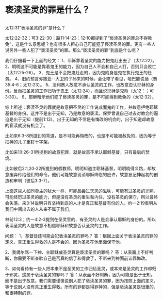 # 亵渎圣灵的罪是什么？

## 

太12:31“亵渎圣灵的罪”是什么？

太12:22-32；可3:22-30；路11:14-23；12:10都提到了“亵渎圣灵的罪总不得赦免”，这是什么意思呢？也有很多人担心自己可能犯了亵渎圣灵的罪。更有一些人说另外一些人犯了“亵渎圣灵”的罪。那么“亵渎圣灵的罪”到底是什么呢？

 我们仔细看一下上面的经文：
1、耶稣靠着圣灵的能力把鬼赶出去了（太12:22）。
2、明明这不可能是靠着鬼王的能力，因为自己人不会和自己人打，否则只会败亡（太12:25-26）。
3、鬼王是不会把鬼赶走的，因为鬼附身是鬼在执行鬼王的任务。
4、旧约预言弥撒亚--大卫的子孙来的时候，会让瞎子看见，哑巴能说话（赛35:4-6；太12:23）。
5、法利赛人故意不承认圣灵的工作，也故意否认耶稣的身份。反而把圣灵的工作归功于鬼王（太12:24），而且说耶稣是鬼附（太12：；可3:30）。
6、耶稣暗示他们犯了亵渎圣灵的罪，是不可能得到赦免的（太12:32）。

综上所述：亵渎圣灵的罪就是故意把圣灵的工作说成魔鬼的工作，并故意拒绝耶稣基督的身份。这并不是出于无知，乃是故意的亵渎。保罗曾说自己过去对教会的逼迫是出于无知（提前1:13）。出于无知的不信是有悔改的机会的，出于知道却故意的亵渎就没有机会了。

比如来6:3-8所提到的背道，是不可能再悔改的，也是不可能被赦免的，因为等于把神的儿子重钉十字架。

比如来10:26-31所提到的故意犯罪，就是故意不承认耶稣基督，只有最后的焚烧。

比如彼后2:1,20-22所提到的假教师，明明知道主耶稣基督，明明晓得义路，却故意废弃传给他们的命令。他们可能故意讥诮耶稣降临的应许，故意忘记神起初的创造和审判（彼后3:3-7）。

上面这些人如同卖主的犹大一样，可能品尝过天恩的滋味，可能有过圣灵的光照，可能经历过圣灵的能力，但是没有圣灵的重生和内住，没有圣灵的保守，所以最终会失落。来3:14说明只有坚持到底的人才是真正和基督有份的人。约一2:19表明从我们中间出去的人从来不属于我们。

林前12:3；约一4:2-3提到在圣灵里的、有圣灵的人是会承认耶稣的身份的。所以亵渎圣灵的人是故意不相信耶稣和故意否认圣灵的工作。

问题：
1、基督徒还可能会犯亵渎圣灵的罪吗？
答：根据上面关于亵渎圣灵的罪的定义，真正重生得救的人是不会的，因为圣灵在他里面保守他。

2、我偶尔骂一下神、主耶稣或圣灵算是亵渎圣灵的罪吗？
答：从表面上不好判断，你需要不断查验自己是否真的信了和得救了，不断来到神面前认罪悔改。

3、如何看待有一些人把本来不是圣灵的工作归给圣灵，或本来是圣灵的工作却归于邪灵，这属于亵渎圣灵的罪吗？
答：从表面不好判断，因为可能是出于无知，而不是出于故意。我们需要谨慎说别人犯了亵渎圣灵的罪，因为按照上面的定义，等于说别人没有真正重生得救。所有的罪都是得罪神的，但是亵渎圣灵是很重的、和很特别的罪。
